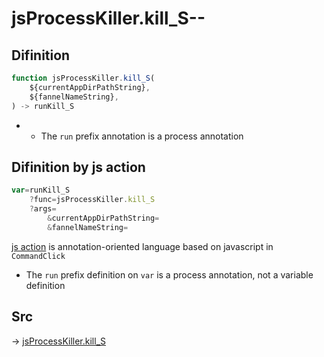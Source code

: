# jsProcessKiller.kill_S--

## Difinition

```js.js
function jsProcessKiller.kill_S(
	${currentAppDirPathString},
	${fannelNameString},
) -> runKill_S
```

- - The `run` prefix annotation is a process annotation


## Difinition by js action

```js.js
var=runKill_S
	?func=jsProcessKiller.kill_S
	?args=
		&currentAppDirPathString=
		&fannelNameString=
```

[js action](#) is annotation-oriented language based on javascript in `CommandClick`

- The `run` prefix definition on `var` is a process annotation, not a variable definition

## Src

-> [jsProcessKiller.kill_S](https://github.com/puutaro/CommandClick/blob/master/app/src/main/java/com/puutaro/commandclick/fragment_lib/terminal_fragment/js_interface/toolbar/JsProcessKiller.kt#L12)


